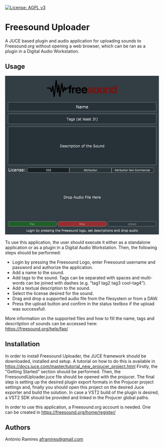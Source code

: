 [![License: AGPL v3](https://img.shields.io/badge/License-AGPL%20v3-ff69b4.svg)](http://www.gnu.org/licenses/agpl-3.0)

# Freesound Uploader
A JUCE based plugin and audio application for uploading sounds to Freesound.org without opening a web browser, which can be ran as a plugin in a Digital Audio Workstation.

Usage
-------

![Freesound Uploader UI](freesoundUploaderUI.JPG "User interface of the Freesound Uploader")


To use this application, the user should execute it either as a standalone application or as a plugin in a Digital Audio Workstation. Then, the following steps should be performed:

* Login by pressing the Freesound Logo, enter Freesound username and password and authorize the application.
* Add a name to the sound.
* Add tags to the sound. Tags can be separated with spaces and multi-words can be joined with dashes (e.g. “tag1 tag2 tag3 cool-tag4”).
* Add a textual description to the sound.
* Select the license desired for the sound.
* Drag and drop a supported audio file from the filesystem or from a DAW.
* Press the upload button and confirm in the status textbox if the upload was successfull.

More information on the supported files and how to fill the name, tags and descritption of sounds can be 
accessed here: https://freesound.org/help/faq/

Installation
-------

In order to install Freesound Uploader, the JUCE framework should be downloaded, installed and setup. A tutorial on how to do this is available in https://docs.juce.com/master/tutorial_new_projucer_project.html
Firstly, the "Getting Started" section should be performed. Then, the FreesoundUploader.juce file should be opened with the projucer.
The final step is setting up the desired plugin export formats in the Projucer project settings and, finally you should open this project on the desired Juce exporter and build the solution.
In case a VST2 build of the plugin is desired, a VST2 SDK should be provided and linked in the Projucer global paths.

In order to use this application, a Freesound.org account is needed. One can be created in https://freesound.org/home/register/

Authors
-------
António Ramires
aframires@gmail.com